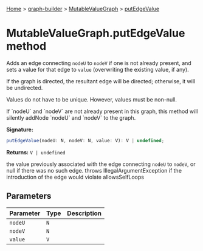 [Home](./index) &gt; [graph-builder](./graph-builder.md) &gt; [MutableValueGraph](./graph-builder.mutablevaluegraph.md) &gt; [putEdgeValue](./graph-builder.mutablevaluegraph.putedgevalue.md)

# MutableValueGraph.putEdgeValue method

Adds an edge connecting `nodeU` to `nodeV` if one is not already present, and sets a value for that edge to `value` (overwriting the existing value, if any).

<p>If the graph is directed, the resultant edge will be directed; otherwise, it will be undirected.

<p>Values do not have to be unique. However, values must be non-null.

<p>If `nodeU` and `nodeV` are not already present in this graph, this method will silently addNode `nodeU` and `nodeV` to the graph.

**Signature:**
```javascript
putEdgeValue(nodeU: N, nodeV: N, value: V): V | undefined;
```
**Returns:** `V | undefined`

the value previously associated with the edge connecting `nodeU` to `nodeV`<!-- -->, or null if there was no such edge. throws IllegalArgumentException if the introduction of the edge would violate allowsSelfLoops

## Parameters

|  Parameter | Type | Description |
|  --- | --- | --- |
|  `nodeU` | `N` |  |
|  `nodeV` | `N` |  |
|  `value` | `V` |  |

